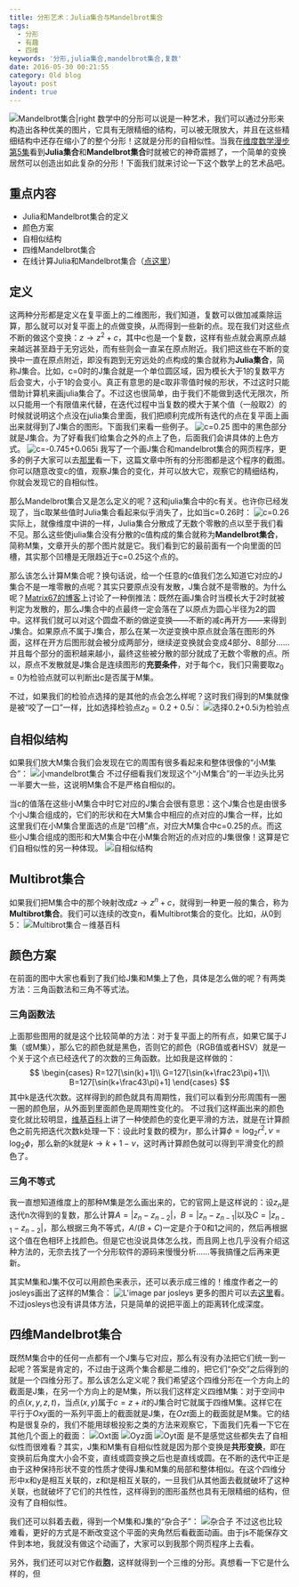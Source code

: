 ```yaml
---
title: 分形艺术：Julia集合与Mandelbrot集合
tags:
  - 分形
  - 有趣
  - 四维
keywords: '分形,julia集合,mandelbrot集合,复数'
date: 2016-05-30 00:21:55
category: Old blog
layout: post
indent: true
---
```


![Mandelbrot集合|right](2016/mandelbrot.png)
数学中的分形可以说是一种艺术，我们可以通过分形来构造出各种优美的图片，它具有无限精细的结构，可以被无限放大，并且在这些精细结构中还存在缩小了的整个分形！这就是分形的自相似性。当我在[维度数学漫步第5集](http://v.youku.com/v_show/id_XNDI2MDc1NDg=.html?from=s1.8-1-1.2)看到**Julia集合**和**Mandelbrot集合**时就被它的神奇震撼了，一个简单的变换居然可以创造出如此复杂的分形！下面我们就来讨论一下这个数学上的艺术品吧。

## 重点内容
* Julia和Mandelbrot集合的定义
* 颜色方案
* 自相似结构
* 四维Mandelbrot集合
* 在线计算Julia和Mandelbrot集合（[点这里](/programmes/mandelbrot/)）

<!-- more -->
## 定义
这两种分形都是定义在复平面上的二维图形，我们知道，复数可以做加减乘除运算，那么就可以对复平面上的点做变换，从而得到一些新的点。现在我们对这些点不断的做这个变换：$z\to z^2+c$，其中c也是一个复数，这样有些点就会离原点越来越远甚至趋于无穷远处，而有些则会一直呆在原点附近。我们把这些在不断的变换中一直在原点附近，即没有跑到无穷远处的点构成的集合就称为**Julia集合**，简称J集合。比如，c=0时的J集合就是一个单位圆区域，因为模长大于1的复数平方后会变大，小于1的会变小。真正有意思的是c取非零值时候的形状，不过这时只能借助计算机来画julia集合了。不过这也很简单，由于我们不能做到迭代无限次，所以只能用一个有限值来代替，在迭代过程中当复数的模大于某个值（一般取2）的时候就说明这个点没在julia集合里面，我们把顺利完成所有迭代的点在复平面上画出来就得到了J集合的图形。下面我们来看一些例子。
![c=0.25](2016/julia-0.25.png)
图中的黑色部分就是J集合。为了好看我们给集合之外的点上了色，后面我们会讲具体的上色方式。
![c=-0.745+0.065i](2016/julia-0.745-0.065.png)
我写了一个画J集合和mandelbrot集合的网页程序，更多的例子大家可以去[那里](/programmes/mandelbrot/)看一下，这篇文章中所有的分形图都是这个程序的截图。你可以随意改变c的值，观察J集合的变化，并可以放大它，观察它的精细结构，你就会发现它的自相似性。

那么Mandelbrot集合又是怎么定义的呢？这和julia集合中的c有关。也许你已经发现了，当c取某些值时Julia集合看起来似乎消失了，比如当c=0.26时：
![c=0.26](2016/julia-phi.png)
实际上，就像维度中讲的一样，Julia集合分散成了无数个零散的点以至于我们看不见。那么这些使julia集合没有分散的c值构成的集合就称为**Mandelbrot集合**，简称M集，文章开头的那个图片就是它。我们看到它的最前面有一个向里面的凹槽，其实那个凹槽是无限趋近于c=0.25这个点的。

那么该怎么计算M集合呢？换句话说，给一个任意的c值我们怎么知道它对应的J集合不是一堆零散的点呢？其实只要原点没有发散，J集合就不是零散的。为什么呢？[Matrix67的博客](http://www.matrix67.com/blog/archives/4570)上讨论了一种倒推法：既然在画J集合时当模长大于2时就被判定为发散的，那么J集合中的点最终一定会落在了以原点为圆心半径为2的圆中。这样我们就可以对这个圆盘不断的做逆变换——不断的减c再开方——来得到J集合。如果原点不属于J集合，那么在某一次逆变换中原点就会落在图形的外面，这样在开方后图形就会被分成两部分，继续逆变换就会变成4部分、8部分……并且每个部分的面积越来越小，最终这些被分散的部分就成了无数个零散的点。所以，原点不发散就是J集合是连续图形的**充要条件**，对于每个c，我们只需要取$z_0=0$为检验点就可以判断出c是否属于M集。

不过，如果我们的检验点选择的是其他的点会怎么样呢？这时我们得到的M集就像是被“咬了一口”一样，比如选择检验点$z_0=0.2+0.5i$：
![选择0.2+0.5i为检验点](2016/incomplete-m.png)

## 自相似结构
如果我们放大M集合我们会发现在它的周围有很多看起来和整体很像的“小M集合”：
![小mandelbrot集合](2016/zoom-in-mandelbrot.png)
不过仔细看我们发现这个“小M集合”的一半边头比另一半要大一些，这说明M集合不是严格自相似的。

当c的值落在这些小M集合中时它对应的J集合会很有意思：这个J集合也是由很多个小J集合组成的，它们的形状和在大M集合中相应的点对应的J集合一样，比如这里我们在小M集合里面选的点是“凹槽”点，对应大M集合中c=0.25的点。而这些小J集合组成的图形和大M集合中在小M集合附近的点对应的J集很像！这算是它们自相似性的另一种体现。
![自相似结构](2016/petit-mandelbrot-et-julia.png)

## Multibrot集合
如果我们把M集合中的那个映射改成$z\to z^n+c$，就得到一种更一般的集合，称为**Multibrot集合**。我们可以连续的改变n，看Multibrot集合的变化。比如，从0到5：
![Multibrot集合－维基百科](https://upload.wikimedia.org/wikipedia/commons/7/72/Mandelbrot_Set_Animation_1280x720.gif)
## 颜色方案
在前面的图中大家也看到了我们给J集和M集上了色，具体是怎么做的呢？有两类方法：三角函数法和三角不等式法。
### 三角函数法
上面那些图用的就是这个比较简单的方法：对于复平面上的所有点，如果它属于J集（或M集），那么它的颜色就是黑色，否则它的颜色（RGB值或者HSV）就是一个关于这个点已经迭代了的次数的三角函数。比如我是这样做的：
$$
\begin{cases}
R=127[\sin(k)+1]\\
G=127[\sin(k+\frac23\pi)+1]\\
B=127[\sin(k+\frac43\pi)+1]
\end{cases}
$$
其中k是迭代次数。这样得到的颜色就具有周期性，我们可以看到分形周围有一圈一圈的颜色层，从外面到里面颜色是周期性变化的。
不过我们这样画出来的颜色变化就比较明显，[维基百科](https://en.wikipedia.org/wiki/Mandelbrot_set)上讲了一种使颜色的变化更平滑的方法，就是在计算颜色之前先把迭代次数k处理一下：设此时复数的模为r，那么计算$\phi=\log_2r^2,\nu=\log_2\phi$，那么新的k就是$k\to k+1-\nu$，这时再计算颜色就可以得到平滑变化的颜色了。

### 三角不等式
我一直想知道维度上的那种M集是怎么画出来的，它的官网上是这样说的：设$z_{n}$是迭代n次得到的复数，那么计算$A=|z_n-z_{n-2}|$，$B=|z_n-z_{n-1}|$以及$C=|z_{n-1}-z_{n-2}|$，那么根据三角不等式，$A/(B+C)$一定是介于0和1之间的，然后再根据这个值在色相环上找颜色。但是它也没说具体怎么找，而且网上也几乎没有介绍这种方法的，无奈去找了一个分形软件的源码来慢慢分析……等我搞懂之后再来更新。

其实M集和J集不仅可以用颜色来表示，还可以表示成三维的！维度作者之一的josleys画出了这样的M集合：
![L'image par josleys](http://www.josleys.com/references/tn_fhf_084.jpg)
更多的图片可以去[这里](http://images.math.cnrs.fr/Benoit-Mandelbrot.html)看。不过josleys也没有讲具体方法，只是简单的说把平面上的距离转化成深度。

## 四维Mandelbrot集合
既然M集合中的任何一点都有一个J集与它对应，那么有没有办法把它们统一到一起呢？答案是肯定的，不过由于这两个集合都是二维的，把它们“杂交”之后得到的就是一个四维分形了。那么该怎么定义呢？我们希望这个四维分形在一个方向上的截面是J集，在另一个方向上的是M集，所以我们这样定义四维M集：对于空间中的点$(x,y,z,t)$，当点$(x,y)$属于$c=z+it$的J集合时它就属于四维M集。这样它在平行于$Oxy$面的一系列平面上的截面就是J集，在$Ozt$面上的截面就是M集。它的结构是很复杂的，我们不能用球极投影之类的方法来观察它，下面我们先看一下它在其他几个面上的截面：
![Oxt面](2016/m4d-xt.png)
![Oyz面](2016/m4d-yz.png)
![Oyt面](2016/m4d-yt.png)
是不是感觉这些都失去了自相似性而很难看？其实，J集和M集有自相似性就是因为那个变换是**共形变换**，即在变换前后角度大小会不变，直线或圆变换之后也是直线或圆。在不断的迭代中正是由于这种保持形状不变的性质才使得J集和M集的局部和整体相似。在这个四维分形中x和y是相互关联的，z和t是相互关联的，一旦我们从其他面去截就破坏了这种关联，也就破坏了它们的共性性，这样得到的图形虽然也具有无限精细的结构，但没有了自相似性。

我们还可以斜着去截，得到一个M集和J集的“杂合子”：
![杂合子](2016/m4d-hybrit.png)
不过这也比较难看，更好的方式是不断改变这个平面的夹角然后看截面动画。由于js不能保存文件到本地，我就没有做这个动画了，大家可以到我那个网页程序上去看。

另外，我们还可以对它作截**胞**，这样就得到一个三维的分形。真想看一下它是什么样的，但
